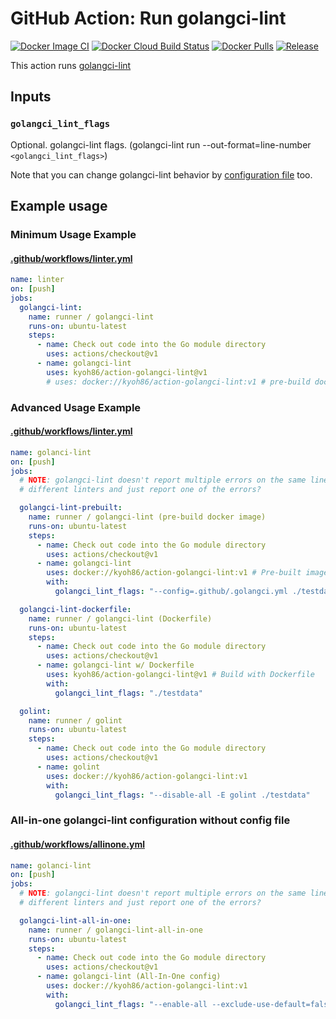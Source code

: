 # GitHub Action: Run golangci-lint

[![Docker Image CI](https://github.com/kyoh86/action-golangci-lint/workflows/Docker%20Image%20CI/badge.svg)](https://github.com/kyoh86/action-golangci-lint/actions)
[![Docker Cloud Build Status](https://img.shields.io/docker/cloud/build/kyoh86/action-golangci-lint)](https://hub.docker.com/r/kyoh86/action-golangci-lint)
[![Docker Pulls](https://img.shields.io/docker/pulls/kyoh86/action-golangci-lint)](https://hub.docker.com/r/kyoh86/action-golangci-lint)
[![Release](https://img.shields.io/github/release/kyoh86/action-golangci-lint.svg?maxAge=43200)](https://github.com/kyoh86/action-golangci-lint/releases)

This action runs [golangci-lint](https://github.com/golangci/golangci-lint)

## Inputs

### `golangci_lint_flags`

Optional. golangci-lint flags. (golangci-lint run --out-format=line-number
`<golangci_lint_flags>`)

Note that you can change golangci-lint behavior by [configuration
file](https://github.com/golangci/golangci-lint#configuration) too.

## Example usage

### Minimum Usage Example

#### [.github/workflows/linter.yml](.github/workflows/linter.yml)

```yml
name: linter
on: [push]
jobs:
  golangci-lint:
    name: runner / golangci-lint
    runs-on: ubuntu-latest
    steps:
      - name: Check out code into the Go module directory
        uses: actions/checkout@v1
      - name: golangci-lint
        uses: kyoh86/action-golangci-lint@v1
        # uses: docker://kyoh86/action-golangci-lint:v1 # pre-build docker image
```

### Advanced Usage Example

#### [.github/workflows/linter.yml](.github/workflows/linter.yml)

```yml
name: golanci-lint
on: [push]
jobs:
  # NOTE: golangci-lint doesn't report multiple errors on the same line from
  # different linters and just report one of the errors?

  golangci-lint-prebuilt:
    name: runner / golangci-lint (pre-build docker image)
    runs-on: ubuntu-latest
    steps:
      - name: Check out code into the Go module directory
        uses: actions/checkout@v1
      - name: golangci-lint
        uses: docker://kyoh86/action-golangci-lint:v1 # Pre-built image
        with:
          golangci_lint_flags: "--config=.github/.golangci.yml ./testdata"

  golangci-lint-dockerfile:
    name: runner / golangci-lint (Dockerfile)
    runs-on: ubuntu-latest
    steps:
      - name: Check out code into the Go module directory
        uses: actions/checkout@v1
      - name: golangci-lint w/ Dockerfile
        uses: kyoh86/action-golangci-lint@v1 # Build with Dockerfile
        with:
          golangci_lint_flags: "./testdata"

  golint:
    name: runner / golint
    runs-on: ubuntu-latest
    steps:
      - name: Check out code into the Go module directory
        uses: actions/checkout@v1
      - name: golint
        uses: docker://kyoh86/action-golangci-lint:v1
        with:
          golangci_lint_flags: "--disable-all -E golint ./testdata"
```

### All-in-one golangci-lint configuration without config file

#### [.github/workflows/allinone.yml](.github/workflows/allinone.yml)

```yml
name: golanci-lint
on: [push]
jobs:
  # NOTE: golangci-lint doesn't report multiple errors on the same line from
  # different linters and just report one of the errors?

  golangci-lint-all-in-one:
    name: runner / golangci-lint-all-in-one
    runs-on: ubuntu-latest
    steps:
      - name: Check out code into the Go module directory
        uses: actions/checkout@v1
      - name: golangci-lint (All-In-One config)
        uses: docker://kyoh86/action-golangci-lint:v1
        with:
          golangci_lint_flags: "--enable-all --exclude-use-default=false ./testdata"
```
